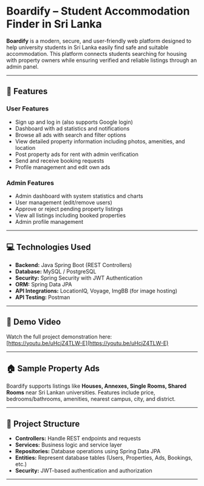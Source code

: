 # Boardify – Student Accommodation Finder in Sri Lanka

**Boardify** is a modern, secure, and user-friendly web platform designed to help university students in Sri Lanka easily find safe and suitable accommodation. This platform connects students searching for housing with property owners while ensuring verified and reliable listings through an admin panel.

---

## 🚀 Features

### User Features
- Sign up and log in (also supports Google login)  
- Dashboard with ad statistics and notifications  
- Browse all ads with search and filter options  
- View detailed property information including photos, amenities, and location  
- Post property ads for rent with admin verification  
- Send and receive booking requests  
- Profile management and edit own ads  

### Admin Features
- Admin dashboard with system statistics and charts  
- User management (edit/remove users)  
- Approve or reject pending property listings  
- View all listings including booked properties  
- Admin profile management  

---

## 💻 Technologies Used
- **Backend:** Java Spring Boot (REST Controllers)  
- **Database:** MySQL / PostgreSQL  
- **Security:** Spring Security with JWT Authentication  
- **ORM:** Spring Data JPA  
- **API Integrations:** LocationIQ, Voyage, ImgBB (for image hosting)  
- **API Testing:** Postman  

---

## 🎥 Demo Video
Watch the full project demonstration here:  
[https://youtu.be/uHcjZ4TLW-E](https://youtu.be/uHcjZ4TLW-E)

---

## 🏠 Sample Property Ads
Boardify supports listings like **Houses, Annexes, Single Rooms, Shared Rooms** near Sri Lankan universities. Features include price, bedrooms/bathrooms, amenities, nearest campus, city, and district.  

---

## 📂 Project Structure
- **Controllers:** Handle REST endpoints and requests  
- **Services:** Business logic and service layer  
- **Repositories:** Database operations using Spring Data JPA  
- **Entities:** Represent database tables (Users, Properties, Ads, Bookings, etc.)  
- **Security:** JWT-based authentication and authorization  

---
